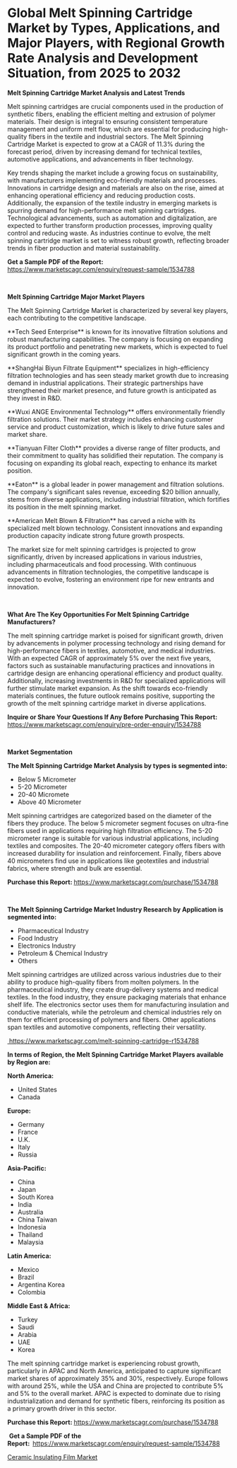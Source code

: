<p><h1>Global Melt Spinning Cartridge Market by Types, Applications, and Major Players, with Regional Growth Rate Analysis and Development Situation, from 2025 to 2032</h1></p><p><strong>Melt Spinning Cartridge Market Analysis and Latest Trends</strong></p>
<p><p>Melt spinning cartridges are crucial components used in the production of synthetic fibers, enabling the efficient melting and extrusion of polymer materials. Their design is integral to ensuring consistent temperature management and uniform melt flow, which are essential for producing high-quality fibers in the textile and industrial sectors. The Melt Spinning Cartridge Market is expected to grow at a CAGR of 11.3% during the forecast period, driven by increasing demand for technical textiles, automotive applications, and advancements in fiber technology.</p><p>Key trends shaping the market include a growing focus on sustainability, with manufacturers implementing eco-friendly materials and processes. Innovations in cartridge design and materials are also on the rise, aimed at enhancing operational efficiency and reducing production costs. Additionally, the expansion of the textile industry in emerging markets is spurring demand for high-performance melt spinning cartridges. Technological advancements, such as automation and digitalization, are expected to further transform production processes, improving quality control and reducing waste. As industries continue to evolve, the melt spinning cartridge market is set to witness robust growth, reflecting broader trends in fiber production and material sustainability.</p></p>
<p><strong>Get a Sample PDF of the Report:&nbsp;</strong> <a href="https://www.marketscagr.com/enquiry/request-sample/1534788?utm_campaign=1868&utm_medium=2&utm_source=Github&utm_content=ia&utm_term=02022025&utm_id=melt-spinning-cartridge">https://www.marketscagr.com/enquiry/request-sample/1534788</a></p>
<p>&nbsp;</p>
<p><strong>Melt Spinning Cartridge Major Market Players</strong></p>
<p><p>The Melt Spinning Cartridge Market is characterized by several key players, each contributing to the competitive landscape. </p><p>**Tech Seed Enterprise** is known for its innovative filtration solutions and robust manufacturing capabilities. The company is focusing on expanding its product portfolio and penetrating new markets, which is expected to fuel significant growth in the coming years.</p><p>**ShangHai Biyun Filtrate Equipment** specializes in high-efficiency filtration technologies and has seen steady market growth due to increasing demand in industrial applications. Their strategic partnerships have strengthened their market presence, and future growth is anticipated as they invest in R&D.</p><p>**Wuxi ANGE Environmental Technology** offers environmentally friendly filtration solutions. Their market strategy includes enhancing customer service and product customization, which is likely to drive future sales and market share.</p><p>**Tianyuan Filter Cloth** provides a diverse range of filter products, and their commitment to quality has solidified their reputation. The company is focusing on expanding its global reach, expecting to enhance its market position.</p><p>**Eaton** is a global leader in power management and filtration solutions. The company's significant sales revenue, exceeding $20 billion annually, stems from diverse applications, including industrial filtration, which fortifies its position in the melt spinning market.</p><p>**American Melt Blown & Filtration** has carved a niche with its specialized melt blown technology. Consistent innovations and expanding production capacity indicate strong future growth prospects.</p><p>The market size for melt spinning cartridges is projected to grow significantly, driven by increased applications in various industries, including pharmaceuticals and food processing. With continuous advancements in filtration technologies, the competitive landscape is expected to evolve, fostering an environment ripe for new entrants and innovation.</p></p>
<p>&nbsp;</p>
<p><strong>What Are The Key Opportunities For Melt Spinning Cartridge Manufacturers?</strong></p>
<p><p>The melt spinning cartridge market is poised for significant growth, driven by advancements in polymer processing technology and rising demand for high-performance fibers in textiles, automotive, and medical industries. With an expected CAGR of approximately 5% over the next five years, factors such as sustainable manufacturing practices and innovations in cartridge design are enhancing operational efficiency and product quality. Additionally, increasing investments in R&D for specialized applications will further stimulate market expansion. As the shift towards eco-friendly materials continues, the future outlook remains positive, supporting the growth of the melt spinning cartridge market in diverse applications.</p></p>
<p><strong>Inquire or Share Your Questions If Any Before Purchasing This Report:</strong> <a href="https://www.marketscagr.com/enquiry/pre-order-enquiry/1534788?utm_campaign=1868&utm_medium=2&utm_source=Github&utm_content=ia&utm_term=02022025&utm_id=melt-spinning-cartridge">https://www.marketscagr.com/enquiry/pre-order-enquiry/1534788</a></p>
<p>&nbsp;</p>
<p><strong>Market Segmentation</strong></p>
<p><strong>The Melt Spinning Cartridge Market Analysis by types is segmented into:</strong></p>
<p><ul><li>Below 5 Micrometer</li><li>5-20 Micrometer</li><li>20-40 Micromete</li><li>Above 40 Micrometer</li></ul></p>
<p><p>Melt spinning cartridges are categorized based on the diameter of the fibers they produce. The below 5 micrometer segment focuses on ultra-fine fibers used in applications requiring high filtration efficiency. The 5-20 micrometer range is suitable for various industrial applications, including textiles and composites. The 20-40 micrometer category offers fibers with increased durability for insulation and reinforcement. Finally, fibers above 40 micrometers find use in applications like geotextiles and industrial fabrics, where strength and bulk are essential.</p></p>
<p><strong>Purchase this Report:&nbsp;</strong><a href="https://www.marketscagr.com/purchase/1534788?utm_campaign=1868&utm_medium=2&utm_source=Github&utm_content=ia&utm_term=02022025&utm_id=melt-spinning-cartridge">https://www.marketscagr.com/purchase/1534788</a></p>
<p>&nbsp;</p>
<p><strong>The Melt Spinning Cartridge Market Industry Research by Application is segmented into:</strong></p>
<p><ul><li>Pharmaceutical Industry</li><li>Food Industry</li><li>Electronics Industry</li><li>Petroleum & Chemical Industry</li><li>Others</li></ul></p>
<p><p>Melt spinning cartridges are utilized across various industries due to their ability to produce high-quality fibers from molten polymers. In the pharmaceutical industry, they create drug-delivery systems and medical textiles. In the food industry, they ensure packaging materials that enhance shelf life. The electronics sector uses them for manufacturing insulation and conductive materials, while the petroleum and chemical industries rely on them for efficient processing of polymers and fibers. Other applications span textiles and automotive components, reflecting their versatility.</p></p>
<p><a href="https://www.marketscagr.com/melt-spinning-cartridge-r1534788?utm_campaign=1868&utm_medium=2&utm_source=Github&utm_content=ia&utm_term=02022025&utm_id=melt-spinning-cartridge">&nbsp;https://www.marketscagr.com/melt-spinning-cartridge-r1534788</a></p>
<p><strong>In terms of Region, the Melt Spinning Cartridge Market Players available by Region are:</strong></p>
<p>
    <p> <strong> North America: </strong>
        <ul>
            <li>United States</li>
            <li>Canada</li>
        </ul>
        </p> 
    <p> <strong> Europe: </strong>
        <ul>
            <li>Germany</li>
            <li>France</li>
            <li>U.K.</li>
            <li>Italy</li>
            <li>Russia</li>
        </ul>
        </p> 
    <p> <strong> Asia-Pacific: </strong>
        <ul>
            <li>China</li>
            <li>Japan</li>
            <li>South Korea</li>
            <li>India</li>
            <li>Australia</li>
            <li>China Taiwan</li>
            <li>Indonesia</li>
            <li>Thailand</li>
            <li>Malaysia</li>
        </ul>
        </p> 
    <p> <strong> Latin America: </strong>
        <ul>
            <li>Mexico</li>
            <li>Brazil</li>
            <li>Argentina Korea</li>
            <li>Colombia</li>
        </ul>
        </p> 
    <p> <strong> Middle East & Africa: </strong>
        <ul>
            <li>Turkey</li>
            <li>Saudi</li>
            <li>Arabia</li>
            <li>UAE</li>
            <li>Korea</li>
        </ul>
    </p>
    </p>
<p><p>The melt spinning cartridge market is experiencing robust growth, particularly in APAC and North America, anticipated to capture significant market shares of approximately 35% and 30%, respectively. Europe follows with around 25%, while the USA and China are projected to contribute 5% and 5% to the overall market. APAC is expected to dominate due to rising industrialization and demand for synthetic fibers, reinforcing its position as a primary growth driver in this sector.</p></p>
<p><strong>Purchase this Report: </strong><a href="https://www.marketscagr.com/purchase/1534788?utm_campaign=1868&utm_medium=2&utm_source=Github&utm_content=ia&utm_term=02022025&utm_id=melt-spinning-cartridge">https://www.marketscagr.com/purchase/1534788</a></p>
<p>&nbsp;<strong>Get a Sample PDF of the Report:&nbsp;&nbsp;</strong><a href="https://www.marketscagr.com/enquiry/request-sample/1534788?utm_campaign=1868&utm_medium=2&utm_source=Github&utm_content=ia&utm_term=02022025&utm_id=melt-spinning-cartridge">https://www.marketscagr.com/enquiry/request-sample/1534788</a></p>
<p><strong></strong></p>
<p><p><a href="https://github.com/Krish2023na/Market-Research-Report-List-7/blob/main/ceramic-insulating-film-market.md?utm_campaign=1868&utm_medium=2&utm_source=Github&utm_content=ia&utm_term=02022025&utm_id=melt-spinning-cartridge">Ceramic Insulating Film Market</a></p></p>